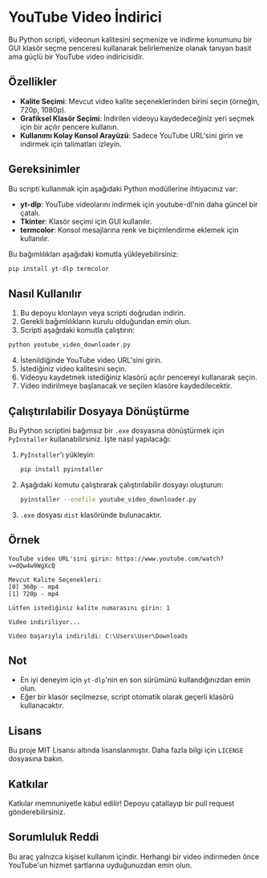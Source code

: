 # YouTube Video İndirici

Bu Python scripti, videonun kalitesini seçmenize ve indirme konumunu bir GUI klasör seçme penceresi kullanarak belirlemenize olanak tanıyan basit ama güçlü bir YouTube video indiricisidir.

## Özellikler
- **Kalite Seçimi**: Mevcut video kalite seçeneklerinden birini seçin (örneğin, 720p, 1080p).
- **Grafiksel Klasör Seçimi**: İndirilen videoyu kaydedeceğiniz yeri seçmek için bir açılır pencere kullanın.
- **Kullanımı Kolay Konsol Arayüzü**: Sadece YouTube URL'sini girin ve indirmek için talimatları izleyin.

## Gereksinimler
Bu scripti kullanmak için aşağıdaki Python modüllerine ihtiyacınız var:

- **yt-dlp**: YouTube videolarını indirmek için youtube-dl'nin daha güncel bir çatalı.
- **Tkinter**: Klasör seçimi için GUI kullanılır.
- **termcolor**: Konsol mesajlarına renk ve biçimlendirme eklemek için kullanılır.

Bu bağımlılıkları aşağıdaki komutla yükleyebilirsiniz:

```sh
pip install yt-dlp termcolor
```

## Nasıl Kullanılır
1. Bu depoyu klonlayın veya scripti doğrudan indirin.
2. Gerekli bağımlılıkların kurulu olduğundan emin olun.
3. Scripti aşağıdaki komutla çalıştırın:

```sh
python youtube_video_downloader.py
```

4. İstenildiğinde YouTube video URL'sini girin.
5. İstediğiniz video kalitesini seçin.
6. Videoyu kaydetmek istediğiniz klasörü açılır pencereyi kullanarak seçin.
7. Video indirilmeye başlanacak ve seçilen klasöre kaydedilecektir.

## Çalıştırılabilir Dosyaya Dönüştürme
Bu Python scriptini bağımsız bir `.exe` dosyasına dönüştürmek için `PyInstaller` kullanabilirsiniz. İşte nasıl yapılacağı:

1. `PyInstaller`'ı yükleyin:
   ```sh
   pip install pyinstaller
   ```
2. Aşağıdaki komutu çalıştırarak çalıştırılabilir dosyayı oluşturun:
   ```sh
   pyinstaller --onefile youtube_video_downloader.py
   ```
3. `.exe` dosyası `dist` klasöründe bulunacaktır.

## Örnek
```
YouTube video URL'sini girin: https://www.youtube.com/watch?v=dQw4w9WgXcQ

Mevcut Kalite Seçenekleri:
[0] 360p - mp4
[1] 720p - mp4

Lütfen istediğiniz kalite numarasını girin: 1

Video indiriliyor...

Video başarıyla indirildi: C:\Users\User\Downloads
```

## Not
- En iyi deneyim için `yt-dlp`'nin en son sürümünü kullandığınızdan emin olun.
- Eğer bir klasör seçilmezse, script otomatik olarak geçerli klasörü kullanacaktır.

## Lisans
Bu proje MIT Lisansı altında lisanslanmıştır. Daha fazla bilgi için `LICENSE` dosyasına bakın.

## Katkılar
Katkılar memnuniyetle kabul edilir! Depoyu çatallayıp bir pull request gönderebilirsiniz.

## Sorumluluk Reddi
Bu araç yalnızca kişisel kullanım içindir. Herhangi bir video indirmeden önce YouTube'un hizmet şartlarına uyduğunuzdan emin olun.

